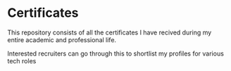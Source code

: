 # Certificates

This repository consists of all the certificates I have recived during my entire academic and professional life.

Interested recruiters can go through this to shortlist my profiles for various tech roles
